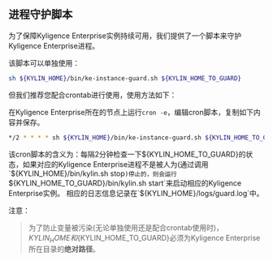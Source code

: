 ## 进程守护脚本

为了保障Kyligence Enterprise实例持续可用，我们提供了一个脚本来守护Kyligence Enterprise进程。

该脚本可以单独使用：

```bash
sh ${KYLIN_HOME}/bin/ke-instance-guard.sh ${KYLIN_HOME_TO_GUARD}
```

但我们推荐您配合crontab进行使用，使用方法如下：

在Kyligence Enterprise所在的节点上运行`cron -e`，编辑cron脚本，复制如下内容并保存。
```bash
*/2 * * * * sh ${KYLIN_HOME}/bin/ke-instance-guard.sh ${KYLIN_HOME_TO_GUARD} >> ${KYLIN_HOME}/logs/guard.log 2>&1
```
该cron脚本的含义为：每隔2分钟检查一下${KYLIN_HOME_TO_GUARD}的状态，如果对应的Kyligence Enterprise进程不是被人为(通过调用`${KYLIN_HOME}/bin/kylin.sh stop`)停止的，则会运行`${KYLIN_HOME_TO_GUARD}/bin/kylin.sh start`来启动相应的Kyligence Enterprise实例。
相应的日志信息记录在`${KYLIN_HOME}/logs/guard.log`中。

注意：
> 为了防止变量被污染(无论单独使用还是配合crontab使用时)，${KYLIN_HOME}和${KYLIN_HOME_TO_GUARD}必须为Kyligence Enterprise所在目录的**绝对路径**。


